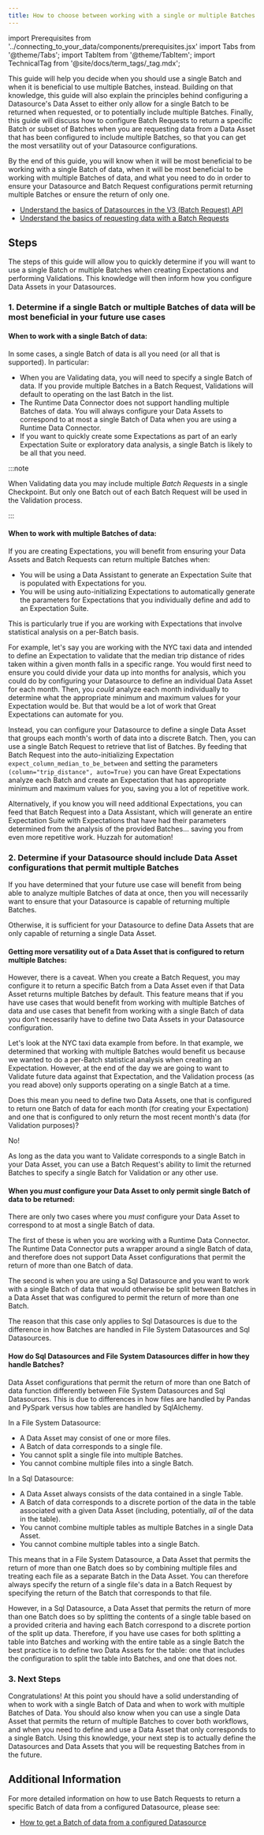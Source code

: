```yaml
---
title: How to choose between working with a single or multiple Batches of data
---
```

import Prerequisites from '../connecting_to_your_data/components/prerequisites.jsx'
import Tabs from '@theme/Tabs';
import TabItem from '@theme/TabItem';
import TechnicalTag from '@site/docs/term_tags/_tag.mdx';

This guide will help you decide when you should use a single Batch and when it is beneficial to use multiple Batches, instead.  Building on that knowledge, this guide will also explain the principles behind configuring a Datasource's Data Asset to either only allow for a single Batch to be returned when requested, or to potentially include multiple Batches.  Finally, this guide will discuss how to configure Batch Requests to return a specific Batch or subset of Batches when you are requesting data from a Data Asset that has been configured to include multiple Batches, so that you can get the most versatility out of your Datasource configurations.

By the end of this guide, you will know when it will be most beneficial to be working with a single Batch of data, when it will be most beneficial to be working with multiple Batches of data, and what you need to do in order to ensure your Datasource and Batch Request configurations permit returning multiple Batches or ensure the return of only one.

<Prerequisites>

- [Understand the basics of Datasources in the V3 (Batch Request) API](../../reference/datasources.md)
- [Understand the basics of requesting data with a Batch Requests](./how_to_get_a_batch_of_data_from_a_configured_datasource.md)

</Prerequisites>

## Steps

The steps of this guide will allow you to quickly determine if you will want to use a single Batch or multiple Batches when creating Expectations and performing Validations.  This knowledge will then inform how you configure Data Assets in your Datasources.

### 1. Determine if a single Batch or multiple Batches of data will be most beneficial in your future use cases

#### When to work with a single Batch of data:

In some cases, a single Batch of data is all you need (or all that is supported).  In particular:
- When you are Validating data, you will need to specify a single Batch of data.  If you provide multiple Batches in a Batch Request, Validations will default to operating on the last Batch in the list.
- The Runtime Data Connector does not support handling multiple Batches of data.  You will always configure your Data Assets to correspond to at most a single Batch of Data when you are using a Runtime Data Connector.
- If you want to quickly create some Expectations as part of an early Expectation Suite or exploratory data analysis, a single Batch is likely to be all that you need.

:::note 

When Validating data you may include multiple *Batch Requests* in a single Checkpoint.  But only one Batch out of each Batch Request will be used in the Validation process.

:::

#### When to work with multiple Batches of data:

If you are creating Expectations, you will benefit from ensuring your Data Assets and Batch Requests can return multiple Batches when:
- You will be using a Data Assistant to generate an Expectation Suite that is populated with Expectations for you.
- You will be using auto-initializing Expectations to automatically generate the parameters for Expectations that you individually define and add to an Expectation Suite.

This is particularly true if you are working with Expectations that involve statistical analysis on a per-Batch basis.

For example, let's say you are working with the NYC taxi data and intended to define an Expectation to validate that the median trip distance of rides taken within a given month falls in a specific range. You would first need to ensure you could divide your data up into months for analysis, which you could do by configuring your Datasource to define an individual Data Asset for each month.  Then, you *could* analyze each month individually to determine what the appropriate minimum and maximum values for your Expectation would be.  But that would be a lot of work that Great Expectations can automate for you.

Instead, you can configure your Datasource to define a single Data Asset that groups each month's worth of data into a discrete Batch.  Then, you can use a single Batch Request to retrieve that list of Batches. By feeding that Batch Request into the auto-initializing Expectation `expect_column_median_to_be_between` and setting the parameters `(column="trip_distance", auto=True)` you can have Great Expectations analyze each Batch and create an Expectation that has appropriate minimum and maximum values for you, saving you a lot of repetitive work.

Alternatively, if you know you will need additional Expectations, you can feed that Batch Request into a Data Assistant, which will generate an entire Expectation Suite with Expectations that have had their parameters determined from the analysis of the provided Batches... saving you from even more repetitive work. Huzzah for automation!

### 2. Determine if your Datasource should include Data Asset configurations that permit multiple Batches

If you have determined that your future use case will benefit from being able to analyze multiple Batches of data at once, then you will necessarily want to ensure that your Datasource is capable of returning multiple Batches.

Otherwise, it is sufficient for your Datasource to define Data Assets that are only capable of returning a single Data Asset.

#### Getting more versatility out of a Data Asset that is configured to return multiple Batches:

However, there is a caveat.  When you create a Batch Request, you may configure it to return a specific Batch from a Data Asset even if that Data Asset returns multiple Batches by default.  This feature means that if you have use cases that would benefit from working with multiple Batches of data and use cases that benefit from working with a single Batch of data you don't necessarily have to define two Data Assets in your Datasource configuration.

Let's look at the NYC taxi data example from before.  In that example, we determined that working with multiple Batches would benefit us because we wanted to do a per-Batch statistical analysis when creating an Expectation.  However, at the end of the day we are going to want to Validate future data against that Expectation, and the Validation process (as you read above) only supports operating on a single Batch at a time.

Does this mean you need to define two Data Assets, one that is configured to return one Batch of data for each month (for creating your Expectation) and one that is configured to only return the most recent month's data (for Validation purposes)?

No!

As long as the data you want to Validate corresponds to a single Batch in your Data Asset, you can use a Batch Request's ability to limit the returned Batches to specify a single Batch for Validation or any other use.

#### When you *must* configure your Data Asset to only permit single Batch of data to be returned:

There are only two cases where you *must* configure your Data Asset to correspond to at most a single Batch of data.

The first of these is when you are working with a Runtime Data Connector. The Runtime Data Connector puts a wrapper around a single Batch of data, and therefore does not support Data Asset configurations that permit the return of more than one Batch of data.

The second is when you are using a Sql Datasource and you want to work with a single Batch of data that would otherwise be split between Batches in a Data Asset that was configured to permit the return of more than one Batch.  

The reason that this case only applies to Sql Datasources is due to the difference in how Batches are handled in File System Datasources and Sql Datasources.

#### How do Sql Datasources and File System Datasources differ in how they handle Batches?

Data Asset configurations that permit the return of more than one Batch of data function differently between File System Datasources and Sql Datasources.  This is due to differences in how files are handled by Pandas and PySpark versus how tables are handled by SqlAlchemy.

In a File System Datasource:
- A Data Asset may consist of one or more files.
- A Batch of data corresponds to a single file.
- You cannot split a single file into multiple Batches.
- You cannot combine multiple files into a single Batch.

In a Sql Datasource:
- A Data Asset always consists of the data contained in a single Table.
- A Batch of data corresponds to a discrete portion of the data in the table associated with a given Data Asset (including, potentially, *all* of the data in the table).
- You cannot combine multiple tables as multiple Batches in a single Data Asset.
- You cannot combine multiple tables into a single Batch.

This means that in a File System Datasource, a Data Asset that permits the return of more than one Batch does so by combining multiple files and treating each file as a separate Batch in the Data Asset.  You can therefore always specify the return of a single file's data in a Batch Request by specifying the return of the Batch that corresponds to that file.

However, in a Sql Datasource, a Data Asset that permits the return of more than one Batch does so by splitting the contents of a single table based on a provided criteria and having each Batch correspond to a discrete portion of the split up data.  Therefore, if you have use cases for both splitting a table into Batches and working with the entire table as a single Batch the best practice is to define two Data Assets for the table: one that includes the configuration to split the table into Batches, and one that does not.

### 3. Next Steps

Congratulations!  At this point you should have a solid understanding of when to work with a single Batch of Data and when to work with multiple Batches of Data.  You should also know when you can use a single Data Asset that permits the return of multiple Batches to cover both workflows, and when you need to define and use a Data Asset that only corresponds to a single Batch.  Using this knowledge, your next step is to actually define the Datasources and Data Assets that you will be requesting Batches from in the future.

## Additional Information

For more detailed information on how to use Batch Requests to return a specific Batch of data from a configured Datasource, please see:
- [How to get a Batch of data from a configured Datasource](./how_to_get_a_batch_of_data_from_a_configured_datasource.md)